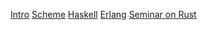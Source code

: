 [Intro](src/00.Intro.md) 
[Scheme](src/00.Scheme.md) 
[Haskell](src/01.Haskell.md) 
[Erlang](src/02.Erlang.md) 
[Seminar on Rust](../Advanced%20OS/src/99.Seminar%20on%20Rust%20(WIP).md) 


